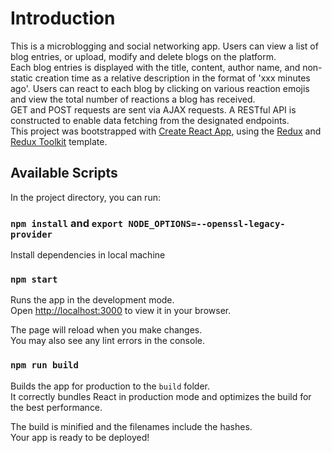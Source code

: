 # Introduction
This is a microblogging and social networking app. Users can view a list of blog entries, or upload, modify and delete blogs on the platform.\
Each blog entries is displayed with the title, content, author name, and non-static creation time as a relative description in the format of 'xxx minutes ago'. Users can react to each blog by clicking on various reaction emojis and view the total number of reactions a blog has received.\
GET and POST requests are sent via AJAX requests. A RESTful API is constructed to enable data fetching from the designated endpoints.\
This project was bootstrapped with [Create React App](https://github.com/facebook/create-react-app), using the [Redux](https://redux.js.org/) and [Redux Toolkit](https://redux-toolkit.js.org/) template.

## Available Scripts

In the project directory, you can run:

### `npm install` and `export NODE_OPTIONS=--openssl-legacy-provider`
Install dependencies in local machine

### `npm start`

Runs the app in the development mode.\
Open [http://localhost:3000](http://localhost:3000) to view it in your browser.

The page will reload when you make changes.\
You may also see any lint errors in the console.

### `npm run build`

Builds the app for production to the `build` folder.\
It correctly bundles React in production mode and optimizes the build for the best performance.

The build is minified and the filenames include the hashes.\
Your app is ready to be deployed!
